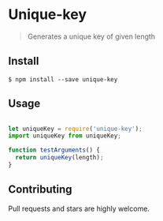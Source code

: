 # Unique-key

> Generates a unique key of given length

## Install

```
$ npm install --save unique-key
```

## Usage

```js

let uniqueKey = require('unique-key');
import uniqueKey from uniqueKey;

function testArguments() {
  return uniqueKey(length);
}

```

## Contributing

Pull requests and stars are highly welcome.

